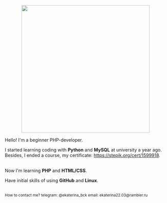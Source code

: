 
<div id="header" align="center">
  <img src="https://media.giphy.com/media/6SPT4vjEWBPjECMXwr/giphy.gif" width="400"/>
</div>

Hello! I'm a beginner PHP-developer.

  I started learning coding with <b>Python</b> and <b>MySQL</b> at university a year ago. Besides, I ended a course, my certificate: https://stepik.org/cert/1599918.

<br>
Now I'm learning <b>PHP</b> and <b>HTML/CSS</b>.

Have initial skills of using <b>GitHub</b> and <b>Linux</b>.

<br>
<small>How to contact me?
telegram: @ekaterina_bck
email: ekaterina22.03@rambler.ru</small>
